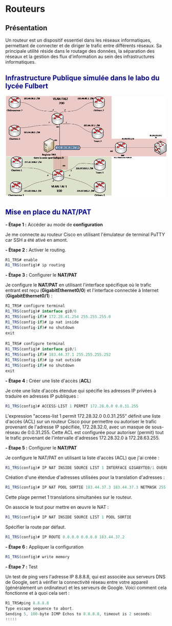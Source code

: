 # **Routeurs**

## Présentation 

Un routeur est un dispositif essentiel dans les réseaux informatiques, permettant de connecter et de diriger le trafic entre différents réseaux. Sa principale utilité réside dans le routage des données, la séparation des réseaux et la gestion des flux d'information au sein des infrastructures informatiques.

## <span style="color: darkblue"> **Infrastructure Publique simulée dans le labo du lycée Fulbert**

![Infrastructure Publique simulée dans le labo du lycée Fulbert](img/infra_publique.png)

## <span style="color: darkblue"> **Mise en place du NAT/PAT**

**- Étape 1 :** Accéder au mode de **configuration** 

Je me connecte au routeur Cisco en utilisant l'émulateur de terminal PuTTY car SSH a été ativé en amont.

**- Étape 2 :** Activer le routing.

```js
R1_TRS# enable
R1_TRS(config)# ip routing
```

**- Étape 3 :** Configurer le **NAT/PAT**

Je configure le **NAT/PAT** en utilisant l'interface spécifique où le trafic entrant est reçu (**GigabitEthernet0/0**) et l'interface connectée à Internet (**GigabitEthernet0/1**) :

```js
R1_TRS# configure terminal
R1_TRS(config)# interface gi0/0
R1_TRS(config-if)# 172.28.41.254 255.255.255.0
R1_TRS(config-if)# ip nat inside
R1_TRS(config-if)# no shutdown
exit

R1_TRS# configure terminal
R1_TRS(config)# interface gi0/1
R1_TRS(config-if)# 183.44.37.1 255.255.255.252
R1_TRS(config-if)# ip nat outside
R1_TRS(config-if)# no shutdown
exit
```

**- Étape 4 :** Créer une liste d'accès (**ACL**)

Je crée une liste d'accès étendue qui spécifie les adresses IP privées à traduire en adresses IP publiques :

```js
R1_TRS(config)# ACCESS-LIST 1 PERMIT 172.28.0.0 0.0.31.255
```

L'expression "access-list 1 permit 172.28.32.0 0.0.31.255" définit une liste d'accès (ACL) sur un routeur Cisco pour permettre ou autoriser le trafic provenant de l'adresse IP spécifiée, 172.28.32.0, avec un masque de sous-réseau de 0.0.31.255. Cette ACL est configurée pour autoriser (permit) tout le trafic provenant de l'intervalle d'adresses 172.28.32.0 à 172.28.63.255.

**- Étape 5 :** Configurer le **NAT/PAT**

Je configure le NAT/PAT en utilisant la liste d'accès (ACL) que j'ai créée :

```js
R1_TRS(config)# IP NAT INSIDE SOURCE LIST 1 INTERFACE GIGABYTE0/1 OVERLOAD
```

Création d'une étendue d'adresses utilisées pour la translation d'adresses :

```js
R1_TRS(config)# IP NAT POOL SORTIE 183.44.37.3 183.44.37.3 NETMASK 255.255.255.252
```
Cette plage permet 1 translations simultanées sur le routeur.

On associe le tout pour mettre en œuvre le NAT :

```js
R1_TRS(config)# IP NAT INSIDE SOURCE LIST 1 POOL SORTIE
```
Spécifier la route par défaut.

```js
R1_TRS(config)# IP ROUTE 0.0.0.0 0.0.0.0 183.44.37.2
```

**- Étape 6 :** Appliquer la configuration

```js
R1_TRS(config)# write memory
```

**- Étape 7 :** Test

Un test de ping vers l'adresse IP 8.8.8.8, qui est associée aux serveurs DNS de Google, sert à vérifier la connectivité réseau entre votre appareil (généralement un ordinateur) et les serveurs de Google. Voici comment cela fonctionne et à quoi cela sert :

```js
R1_TRS#ping 8.8.8.8
Type escape sequence to abort.
Sending 5, 100-byte ICMP Echos to 8.8.8.8, timeout is 2 seconds:
!!!!!
```
